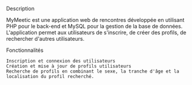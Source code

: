 Description

MyMeetic est une application web de rencontres développée en utilisant PHP pour le back-end et MySQL pour la gestion de la base de données. 
L'application permet aux utilisateurs de s'inscrire, de créer des profils, de rechercher d'autres utilisateurs.

Fonctionnalités

    Inscription et connexion des utilisateurs
    Création et mise à jour de profils utilisateurs
    Recherche de profils en combinant le sexe, la tranche d'âge et la localisation du profil recherché.

